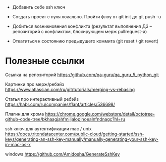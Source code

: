 * Добавить себе ssh ключ

* Создать проект с нуля локально. Пройти флоу от git init до git push -u

* Добиться возникновения конфликта (результат выполнения ДЗ – репозиторий с конфликтом, блокирующем мерж pullrequest-а)

* Откатиться к состоянию предыдущего коммита (git reset / git revert)

# Полезные ссылки 

Ссылка на репозиторий 
https://github.com/qa-guru/qa_guru_5_python_git

Картинки про мерж/ребэйз 
https://www.atlassian.com/ru/git/tutorials/merging-vs-rebasing

Статья про интерактивный ребэйз
https://habr.com/ru/companies/flant/articles/536698/

Плагин для хрома
https://chrome.google.com/webstore/detail/octotree-github-code-tree/bkhaagjahfmjljalopjnoealnfndnagc?hl=ru

ssh ключ для аутентификации mac / unix
https://docs.tritondatacenter.com/public-cloud/getting-started/ssh-keys/generating-an-ssh-key-manually/manually-generating-your-ssh-key-in-mac-os-x

windows
https://github.com/Amidosha/GenerateSshKey
